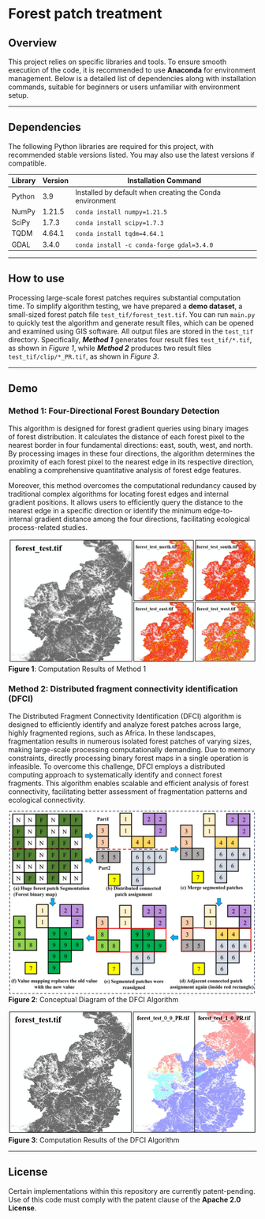 # Forest patch treatment


## **Overview**  
This project relies on specific libraries and tools. 
To ensure smooth execution of the code, it is recommended to use **Anaconda** for environment management.
Below is a detailed list of dependencies along with installation commands, 
suitable for beginners or users unfamiliar with environment setup.

---

## **Dependencies**  

The following Python libraries are required for this project, 
with recommended stable versions listed. 
You may also use the latest versions if compatible.

| **Library** | **Version** | **Installation Command** |
|------------|------------|-------------------------|
| Python     | 3.9        | Installed by default when creating the Conda environment |
| NumPy      | 1.21.5     | `conda install numpy=1.21.5` |
| SciPy      | 1.7.3      | `conda install scipy=1.7.3` |
| TQDM       | 4.64.1     | `conda install tqdm=4.64.1` |
| GDAL       | 3.4.0      | `conda install -c conda-forge gdal=3.4.0` |

---

## **How to use**

Processing large-scale forest patches requires substantial computation time.
To simplify algorithm testing, 
we have prepared a **demo dataset**, a small-sized forest patch file `test_tif/forest_test.tif`.
You can run `main.py` to quickly test the algorithm and generate result files, 
which can be opened and examined using GIS software.
All output files are stored in the `test_tif` directory. Specifically, 
***Method 1*** generates four result files `test_tif/*.tif`, as shown in *Figure 1*, 
while ***Method 2*** produces two result files `test_tif/clip/*_PR.tif`, as shown in *Figure 3*.

---
## **Demo**
### **Method 1: Four-Directional Forest Boundary Detection**
This algorithm is designed for forest gradient queries using binary images of forest distribution. It calculates the distance of each forest pixel to the nearest border in four fundamental directions: east, south, west, and north. 
By processing images in these four directions, the algorithm determines the proximity of each forest pixel to the nearest edge in its respective direction, enabling a comprehensive quantitative analysis of forest edge features.

Moreover, this method overcomes the computational redundancy caused by traditional complex algorithms for locating forest edges and internal gradient positions. 
It allows users to efficiently query the distance to the nearest edge in a specific direction or identify the minimum edge-to-internal gradient distance among the four directions, 
facilitating ecological process-related studies.  

![img/img1.jpg](img/img1.jpg)
**Figure 1**: Computation Results of Method 1  

### **Method 2: Distributed fragment connectivity identification (DFCI)**
The Distributed Fragment Connectivity Identification (DFCI) algorithm is designed to efficiently identify and analyze forest patches across large, 
highly fragmented regions, such as Africa. In these landscapes, 
fragmentation results in numerous isolated forest patches of varying sizes, 
making large-scale processing computationally demanding. Due to memory constraints, 
directly processing binary forest maps in a single operation is infeasible. 
To overcome this challenge, DFCI employs a distributed computing approach to systematically identify and connect forest fragments. 
This algorithm enables scalable and efficient analysis of forest connectivity, 
facilitating better assessment of fragmentation patterns and ecological connectivity.

![img/img2.jpg](img/img2.jpg)
**Figure 2**: Conceptual Diagram of the DFCI Algorithm  


![img/img3.jpg](img/img3.jpg)
**Figure 3**: Computation Results of the DFCI Algorithm


---
## License
Certain implementations within this repository are currently patent-pending.  
Use of this code must comply with the patent clause of the **Apache 2.0 License**.
